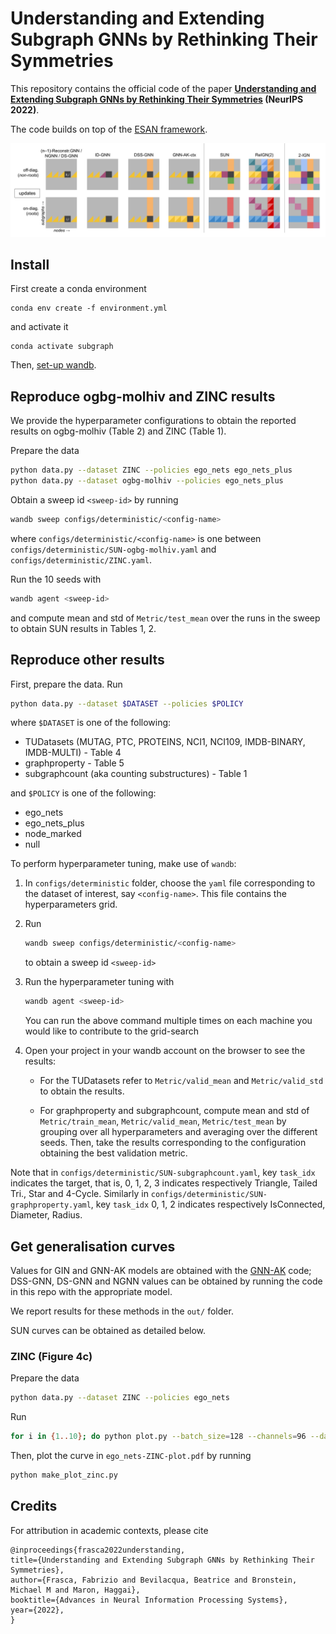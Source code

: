 # Understanding and Extending Subgraph GNNs by Rethinking Their Symmetries

This repository contains the official code of the paper
**[Understanding and Extending Subgraph GNNs by Rethinking Their Symmetries](https://arxiv.org/abs/2206.11140) (NeurIPS 2022)**.

The code builds on top of the [ESAN framework](https://github.com/beabevi/ESAN).

<p align="center">
<img src=./SUN.png>
</p>

## Install

First create a conda environment
```
conda env create -f environment.yml
```
and activate it
```
conda activate subgraph
```
Then, [set-up wandb](https://docs.wandb.ai/quickstart#1.-set-up-wandb).

## Reproduce ogbg-molhiv and ZINC results

We provide the hyperparameter configurations to obtain the reported results on ogbg-molhiv (Table 2) and ZINC (Table 1).

Prepare the data
```bash
python data.py --dataset ZINC --policies ego_nets ego_nets_plus
python data.py --dataset ogbg-molhiv --policies ego_nets_plus
```

Obtain a sweep id `<sweep-id>` by running
```bash
wandb sweep configs/deterministic/<config-name>
````
where `configs/deterministic/<config-name>` is one between `configs/deterministic/SUN-ogbg-molhiv.yaml` and `configs/deterministic/ZINC.yaml`.

Run the 10 seeds with
```bash
wandb agent <sweep-id>
```
and compute mean and std of `Metric/test_mean` over the runs in the sweep to obtain SUN results in Tables 1, 2.

## Reproduce other results

First, prepare the data. Run
```bash
python data.py --dataset $DATASET --policies $POLICY
```
where `$DATASET` is one of the following:
* TUDatasets (MUTAG, PTC, PROTEINS, NCI1, NCI109, IMDB-BINARY, IMDB-MULTI) - Table 4
* graphproperty - Table 5
* subgraphcount (aka counting substructures) - Table 1

and `$POLICY` is one of the following:
* ego_nets
* ego_nets_plus
* node_marked
* null

To perform hyperparameter tuning, make use of `wandb`:

1. In `configs/deterministic` folder, choose the `yaml` file corresponding to the dataset of interest, say `<config-name>`.
    This file contains the hyperparameters grid.

2. Run
    ```bash
    wandb sweep configs/deterministic/<config-name>
    ````
    to obtain a sweep id `<sweep-id>`

3. Run the hyperparameter tuning with
    ```bash
    wandb agent <sweep-id>
    ```
    You can run the above command multiple times on each machine you would like to contribute to the grid-search

4. Open your project in your wandb account on the browser to see the results:
    * For the TUDatasets refer to `Metric/valid_mean` and `Metric/valid_std` to obtain the results.

    * For graphproperty and subgraphcount,
    compute mean and std of `Metric/train_mean`, `Metric/valid_mean`, `Metric/test_mean` by grouping over all hyperparameters and averaging over the different seeds.
    Then, take the results corresponding to the configuration obtaining the best validation metric.


Note that in `configs/deterministic/SUN-subgraphcount.yaml`,
key `task_idx` indicates the target, that is, 0, 1, 2, 3 indicates respectively Triangle, Tailed Tri., Star and 4-Cycle.
Similarly in `configs/deterministic/SUN-graphproperty.yaml`, key `task_idx` 0, 1, 2 indicates respectively IsConnected, Diameter, Radius.

## Get generalisation curves

Values for GIN and GNN-AK models are obtained with the [GNN-AK](https://github.com/LingxiaoShawn/GNNAsKernel) code; DSS-GNN, DS-GNN and NGNN values can be obtained by running the code in this repo with the appropriate model.

We report results for these methods in the `out/` folder.

SUN curves can be obtained as detailed below.

### ZINC (Figure 4c)

Prepare the data
```bash
python data.py --dataset ZINC --policies ego_nets
```

Run
```bash
for i in {1..10}; do python plot.py --batch_size=128 --channels=96 --dataset=ZINC --drop_ratio=0 --emb_dim=64 --epochs=400 --gnn_type=zincgin --learning_rate=0.001 --model=sun --num_layer=6 --patience=40 --policy=ego_nets --num_hops=3 --seed="$i"; done
```

Then, plot the curve in `ego_nets-ZINC-plot.pdf` by running
```bash
python make_plot_zinc.py
```


## Credits

For attribution in academic contexts, please cite

```
@inproceedings{frasca2022understanding,
title={Understanding and Extending Subgraph GNNs by Rethinking Their Symmetries},
author={Frasca, Fabrizio and Bevilacqua, Beatrice and Bronstein, Michael M and Maron, Haggai},
booktitle={Advances in Neural Information Processing Systems},
year={2022},
}
```
